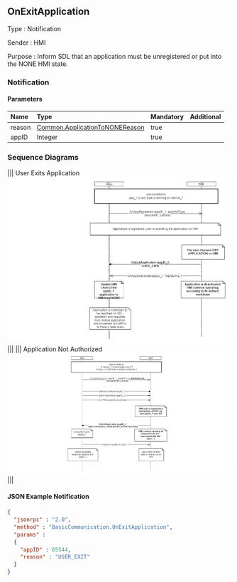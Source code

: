 ## OnExitApplication

Type
: Notification

Sender
: HMI

Purpose
: Inform SDL that an application must be unregistered or put into the NONE HMI state.

### Notification

#### Parameters

|Name|Type|Mandatory|Additional|
|:---|:---|:--------|:---------|
|reason|[Common.ApplicationToNONEReason](../../Common/Enums/index.md#applicationtononereason)|true||
|appID|Integer|true||

### Sequence Diagrams
|||
User Exits Application
![OnExitApplication](./assets/OnExitApplicationUser.png)
|||
|||
Application Not Authorized
![OnExitApplication](./assets/OnExitApplicationUnauth.png)
|||

#### JSON Example Notification
```json
{
  "jsonrpc" : "2.0",
  "method" : "BasicCommunication.OnExitApplication",
  "params" :
  {
    "appID" : 65544,
    "reason" : "USER_EXIT"
  }
}
```
